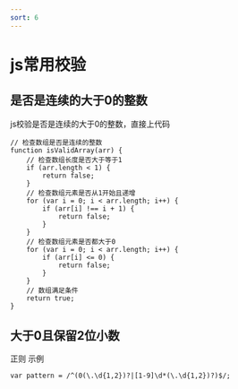 ```yaml
---
sort: 6
---
```


# js常用校验

## 是否是连续的大于0的整数
js校验是否是连续的大于0的整数，直接上代码

```
// 检查数组是否是连续的整数
function isValidArray(arr) {
    // 检查数组长度是否大于等于1
    if (arr.length < 1) {
        return false;
    }
    // 检查数组元素是否从1开始且递增
    for (var i = 0; i < arr.length; i++) {
        if (arr[i] !== i + 1) {
            return false;
        }
    }
    // 检查数组元素是否都大于0
    for (var i = 0; i < arr.length; i++) {
        if (arr[i] <= 0) {
            return false;
        }
    }
    // 数组满足条件
    return true;
}
```

## 大于0且保留2位小数

正则 示例
```
var pattern = /^(0(\.\d{1,2})?|[1-9]\d*(\.\d{1,2})?)$/;
```